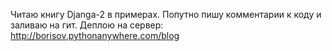 Читаю книгу Djanga-2 в примерах. 
Попутно пишу комментарии к коду и заливаю на гит.
Деплою на сервер: http://borisov.pythonanywhere.com/blog
